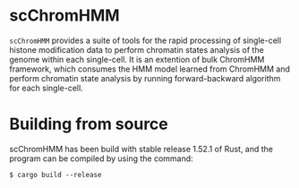 # scChromHMM

`scChromHMM` provides a suite of tools for the rapid processing of single-cell histone modification data to perform chromatin states analysis of the genome within each single-cell. It is an extention of bulk ChromHMM framework, which consumes the HMM model learned from ChromHMM and perform chromatin state analysis by running forward-backward algorithm for each single-cell.

# Building from source
scChromHMM has been build with stable release 1.52.1 of Rust, and the program can be compiled by using the command:

```{bash}
$ cargo build --release
```

